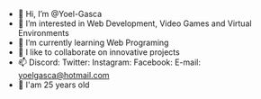 - 👋 Hi, I’m @Yoel-Gasca
- 👀 I’m interested in Web Development, Video Games and Virtual Environments
- 🌱 I’m currently learning Web Programing
- 💞️ I like to collaborate on innovative projects
- 📫 Discord:  Twitter:  Instagram:  Facebook:  E-mail: yoelgasca@hotmail.com
- 🎊  I'am 25 years old

<!---
Yoel-Gasca/Yoel-Gasca is a ✨ special ✨ repository because its `README.md` (this file) appears on your GitHub profile.
You can click the Preview link to take a look at your changes.
--->
